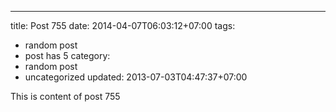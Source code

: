 ---
title: Post 755
date: 2014-04-07T06:03:12+07:00
tags:
  - random post
  - post has 5
category:
  - random post
  - uncategorized
updated: 2013-07-03T04:47:37+07:00

This is content of post 755